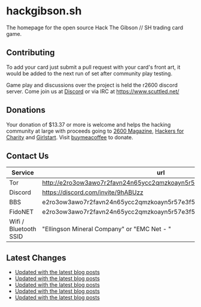 # hackgibson.sh
The homepage for the open source Hack The Gibson // SH trading card game.


## Contributing

To add your card just submit a pull request with your card's front art, it would be added to the next run of set after community play testing.

Game play and discussions over the project is held the r2600 discord server. Come join us at [Discord](https://discord.com/invite/9hABUzz) or via IRC at https://www.scuttled.net/


## Donations

Your donation of $13.37 or more is welcome and helps the hacking community at large with proceeds going to [2600 Magazine](https://2600.com/), [Hackers for Charity](https://hackersforcharity.org) and [Girlstart](https://girlstart.org).  Visit [buymeacoffee](https://www.buymeacoffee.com/hackgibson.sh) to donate.


## Contact Us

Service | url
-|-
Tor | http://e2ro3ow3awo7r2favn24n65ycc2qmzkoayn5r57e3f56nvjwdcgg32ad.onion
Discord | https://discord.com/invite/9hABUzz
BBS | e2ro3ow3awo7r2favn24n65ycc2qmzkoayn5r57e3f56nvjwdcgg32ad.onion:23
FidoNET | e2ro3ow3awo7r2favn24n65ycc2qmzkoayn5r57e3f56nvjwdcgg32ad.onion:24554
Wifi / Bluetooth SSID | "Ellingson Mineral Company" or "EMC Net - <fidonet address>"

## Latest Changes
<!-- BLOG-POST-LIST:START -->
- [Updated with the latest blog posts](https://github.com/DFW2600/hackgibson.sh/commit/b83b272971680f01ac57003f8ac4b8914b48a6ed)
- [Updated with the latest blog posts](https://github.com/DFW2600/hackgibson.sh/commit/ef263c993d7f3c13f2ca55fb14577763fe95d5df)
- [Updated with the latest blog posts](https://github.com/DFW2600/hackgibson.sh/commit/76f46ec70f5a044d32be4e1d1c42a205703bb6c3)
- [Updated with the latest blog posts](https://github.com/DFW2600/hackgibson.sh/commit/e270ba1c29a6f74adbfd51b8dd2b84e247c3c51e)
- [Updated with the latest blog posts](https://github.com/DFW2600/hackgibson.sh/commit/b65f212b7eb74efd8f385fae42cff48e8c643499)
<!-- BLOG-POST-LIST:END -->
